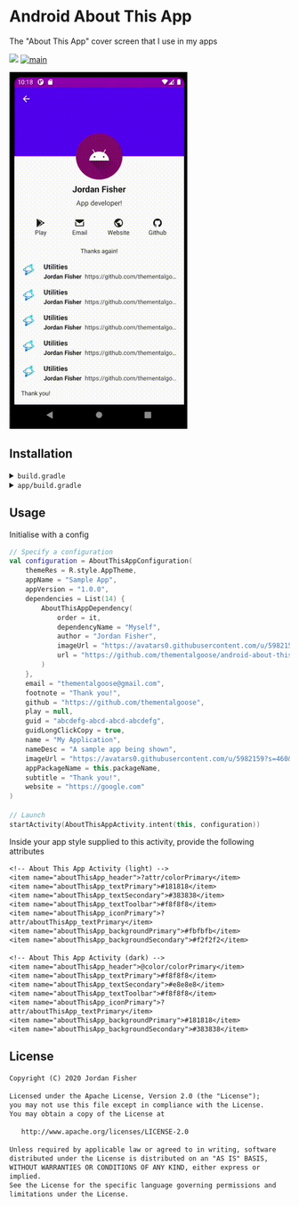 # Android About This App

The "About This App" cover screen that I use in my apps

[![](https://jitpack.io/v/thementalgoose/android-about-this-app.svg)](https://jitpack.io/#thementalgoose/android-about-this-app) [![main](https://github.com/thementalgoose/android-about-this-app/workflows/Main/badge.svg)](https://github.com/thementalgoose/android-about-this-app/actions)

![about-this-app](res/aboutthisapp.gif)

## Installation

<details>
    <summary><code>build.gradle</code></summary>

    allprojects {
        repositories {
            ...
            maven { url 'https://jitpack.io' }
        }
    }
</details>

<details>
    <summary><code>app/build.gradle</code></summary>

    dependencies {
        implementation 'com.github.thementalgoose:android-about-this-app:5.0.0'
        // Use Jitpack version if newer
    }

Jitpack version: [![](https://jitpack.io/v/thementalgoose/android-about-this-app.svg)](https://jitpack.io/#thementalgoose/android-about-this-app)
</details>


## Usage

Initialise with a config

```kotlin
// Specify a configuration
val configuration = AboutThisAppConfiguration(
    themeRes = R.style.AppTheme,
    appName = "Sample App",
    appVersion = "1.0.0",
    dependencies = List(14) {
        AboutThisAppDependency(
            order = it,
            dependencyName = "Myself",
            author = "Jordan Fisher",
            imageUrl = "https://avatars0.githubusercontent.com/u/5982159?s=460&v=4",
            url = "https://github.com/thementalgoose/android-about-this-app"
        )
    },
    email = "thementalgoose@gmail.com",
    footnote = "Thank you!",
    github = "https://github.com/thementalgoose",
    play = null,
    guid = "abcdefg-abcd-abcd-abcdefg",
    guidLongClickCopy = true,
    name = "My Application",
    nameDesc = "A sample app being shown",
    imageUrl = "https://avatars0.githubusercontent.com/u/5982159?s=460&v=4",
    appPackageName = this.packageName,
    subtitle = "Thank you!",
    website = "https://google.com"
)

// Launch
startActivity(AboutThisAppActivity.intent(this, configuration))
```

Inside your app style supplied to this activity, provide the following attributes

```
<!-- About This App Activity (light) -->
<item name="aboutThisApp_header">?attr/colorPrimary</item>
<item name="aboutThisApp_textPrimary">#181818</item>
<item name="aboutThisApp_textSecondary">#383838</item>
<item name="aboutThisApp_textToolbar">#f8f8f8</item>
<item name="aboutThisApp_iconPrimary">?attr/aboutThisApp_textPrimary</item>
<item name="aboutThisApp_backgroundPrimary">#fbfbfb</item>
<item name="aboutThisApp_backgroundSecondary">#f2f2f2</item>

<!-- About This App Activity (dark) -->
<item name="aboutThisApp_header">@color/colorPrimary</item>
<item name="aboutThisApp_textPrimary">#f8f8f8</item>
<item name="aboutThisApp_textSecondary">#e8e8e8</item>
<item name="aboutThisApp_textToolbar">#f8f8f8</item>
<item name="aboutThisApp_iconPrimary">?attr/aboutThisApp_textPrimary</item>
<item name="aboutThisApp_backgroundPrimary">#181818</item>
<item name="aboutThisApp_backgroundSecondary">#383838</item>
```

## License

```
Copyright (C) 2020 Jordan Fisher

Licensed under the Apache License, Version 2.0 (the "License");
you may not use this file except in compliance with the License.
You may obtain a copy of the License at

   http://www.apache.org/licenses/LICENSE-2.0

Unless required by applicable law or agreed to in writing, software
distributed under the License is distributed on an "AS IS" BASIS,
WITHOUT WARRANTIES OR CONDITIONS OF ANY KIND, either express or implied.
See the License for the specific language governing permissions and
limitations under the License.
```